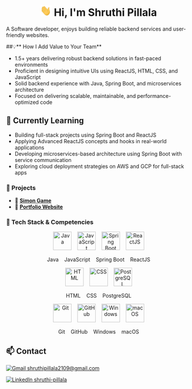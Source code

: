<h1 align="center">
  <img src="https://github.com/shruthipillala/shruthipillala/blob/main/wave.gif" width="30px" height="30px"/> Hi, I'm Shruthi Pillala
</h1>



A Software developer, enjoys building reliable backend services and user-friendly websites.

##💡** How I Add Value to Your Team**
- 1.5+ years delivering robust backend solutions in fast-paced environments
- Proficient in designing intuitive UIs using ReactJS, HTML, CSS, and JavaScript
- Solid backend experience with Java, Spring Boot, and microservices architecture
- Focused on delivering scalable, maintainable, and performance-optimized code

## 🌱 Currently Learning
- Building full-stack projects using Spring Boot and ReactJS
- Applying Advanced ReactJS concepts and hooks in real-world applications
- Developing microservices-based architecture using Spring Boot with service communication
- Exploring cloud deployment strategies on AWS and GCP for full-stack apps


### 📂 Projects
- 🚀 [**Simon Game**](https://shruthipillala.github.io/simon-game/)  
- 🔧 [**Portfolio Website**](https://shruthipillala.github.io/Personal-site/)  



### 🧰 Tech Stack & Competencies

<!-- Row 1 -->
<p align="center">
  <img src="https://cdn.jsdelivr.net/gh/devicons/devicon/icons/java/java-original.svg" width="50" height="50" title="Java"/>
  &nbsp;&nbsp;
  <img src="https://cdn.jsdelivr.net/gh/devicons/devicon/icons/javascript/javascript-original.svg" width="50" height="50" title="JavaScript"/>
  &nbsp;&nbsp;
  <img src="https://cdn.jsdelivr.net/gh/devicons/devicon/icons/spring/spring-original.svg" width="50" height="50" title="Spring Boot"/>
  &nbsp;&nbsp;
  <img src="https://cdn.jsdelivr.net/gh/devicons/devicon/icons/react/react-original.svg" width="50" height="50" title="ReactJS"/>
</p>
<p align="center">
  Java &nbsp;&nbsp; JavaScript &nbsp;&nbsp; Spring Boot &nbsp;&nbsp; ReactJS
</p>

<!-- Row 2 -->
<p align="center">
  <img src="https://cdn.jsdelivr.net/gh/devicons/devicon/icons/html5/html5-original.svg" width="50" height="50" title="HTML"/>
  &nbsp;&nbsp;
  <img src="https://cdn.jsdelivr.net/gh/devicons/devicon/icons/css3/css3-original.svg" width="50" height="50" title="CSS"/>
  &nbsp;&nbsp;
  <img src="https://cdn.jsdelivr.net/gh/devicons/devicon/icons/postgresql/postgresql-original.svg" width="50" height="50" title="PostgreSQL"/>
</p>
<p align="center">
  HTML &nbsp;&nbsp; CSS &nbsp;&nbsp; PostgreSQL
</p>

<!-- Row 3 -->
<p align="center">
  <img src="https://cdn.jsdelivr.net/gh/devicons/devicon/icons/git/git-original.svg" width="50" height="50" title="Git"/>
  &nbsp;&nbsp;
  <img src="https://cdn.jsdelivr.net/gh/devicons/devicon/icons/github/github-original.svg" width="50" height="50" title="GitHub"/>
  &nbsp;&nbsp;
  <img src="https://cdn.jsdelivr.net/gh/devicons/devicon/icons/windows8/windows8-original.svg" width="50" height="50" title="Windows"/>
  &nbsp;&nbsp;
  <img src="https://cdn.jsdelivr.net/gh/devicons/devicon/icons/apple/apple-original.svg" width="50" height="50" title="macOS"/>
</p>
<p align="center">
  Git &nbsp;&nbsp; GitHub &nbsp;&nbsp; Windows &nbsp;&nbsp; macOS
</p>


## 📫 Contact
<p>
  <a href="mailto:shruthipillala2109@gmail.com">
    <img src="https://img.icons8.com/color/48/000000/gmail-new.png" alt="Gmail" height="25"/>
    shruthipillala2109@gmail.com
  </a>
</p>
<p>
  <a href="https://www.linkedin.com/in/shruthi-pillala/">
    <img src="https://img.icons8.com/color/48/000000/linkedin.png" alt="LinkedIn" height="25"/>
    shruthi-pillala
  </a>
</p>
